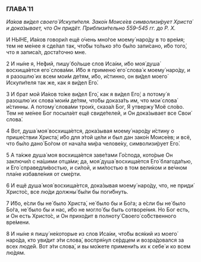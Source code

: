 ### ГЛАВА́ 11

_Иа́ков ви́дел своего́ Искупи́теля. Зако́н Моисе́ев символизи́рует Христа́ и дока́зывает, что Он придёт. Приблизи́тельно 559–545 гг. до Р. Х._

И НЫ́НЕ, Иа́ков говори́л ещё о́чень мно́гое моему́ наро́ду в то вре́мя; тем не ме́нее я сде́лал так, что́бы то́лько э́то бы́ло запи́сано, и́бо того́, что я записа́л, доста́точно мне.

2 И ны́не я, Не́фий, пишу́ бо́льше слов Иса́ии, и́бо моя́ душа́ восхища́ется его́ слова́ми. И́бо я применю́ его́ слова́ к моему́ наро́ду, и я разошлю́ их всем мои́м де́тям, и́бо, и́стинно, он ви́дел моего́ Искупи́теля так же, как я ви́дел Его́.

3 И брат мой Иа́ков то́же ви́дел Его́, как я ви́дел Его́; а потому́ я разошлю́ их слова́ мои́м де́тям, что́бы доказа́ть им, что мои́ слова́ и́стинны. А потому́ слова́ми трои́х, сказа́л Бог, Я утвержу́ Моё сло́во. Тем не ме́нее Бог посыла́ет ещё свиде́телей, и Он дока́зывает все Свои́ слова́.

4 Вот, душа́ моя́ восхища́ется, дока́зывая моему́ наро́ду и́стину о прише́ствии Христа́; и́бо для э́той це́ли и был дан зако́н Моисе́ев; и всё, что бы́ло дано́ Бо́гом от нача́ла ми́ра челове́ку, символизи́рует Его́.

5 А та́кже душа́ моя восхища́ется заве́тами Го́спода, кото́рые Он заключи́л с на́шими отца́ми; да, моя́ душа́ восхища́ется Его́ благода́тью, и Его́ справедли́востью, и си́лой, и ми́лостью в том вели́ком и ве́чном пла́не избавле́ния от сме́рти.

6 И ещё душа́ моя́ восхища́ется, дока́зывая моему́ наро́ду, что, не приди́ Христо́с, все лю́ди должны́ бы́ли бы поги́бнуть.

7 И́бо, е́сли бы не́ было Христа́, не́ было бы и Бо́га; а е́сли бы не́ было Бо́га, не́ было бы и нас, и́бо не могло́ бы быть сотворе́ния. Но Бог есть, и Он есть Христо́с, и Он прихо́дит в полноту́ Своего́ со́бственного вре́мени.

8 И ны́не я пишу́ не́которые из слов Иса́ии, что́бы вся́кий из моего́ наро́да, кто уви́дит э́ти слова́, воспря́нул се́рдцем и возра́довался за всех люде́й. Вот э́ти слова́, и вы мо́жете примени́ть их к себе́ и ко всем лю́дям.
